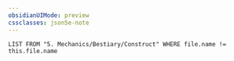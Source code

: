 ```yaml
---
obsidianUIMode: preview
cssclasses: json5e-note
---
```

```dataview
LIST FROM "5. Mechanics/Bestiary/Construct" WHERE file.name != this.file.name
```
